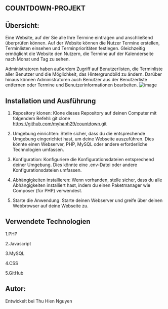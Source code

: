 COUNTDOWN-PROJEKT
----------------------------------

Übersicht:
----

Eine Website, auf der Sie alle Ihre Termine eintragen und anschließend überprüfen können. Auf der Website können die Nutzer Termine erstellen, Terminlisten einsehen und Terminprioritäten festlegen. Gleichzeitig ermöglicht die Website den Nutzern, die Termine auf der Kalenderseite nach Monat und Tag zu sehen.

Administratoren haben außerdem Zugriff auf Benutzerlisten, die Terminliste aller Benutzer und die Möglichkeit, das Hintergrundbild zu ändern. Darüber hinaus können Administratoren auch Benutzer aus der Benutzerliste entfernen oder Termine und Benutzerinformationen bearbeiten.
![image](https://github.com/myhanh29/countdown/assets/91711323/2f5d786b-e3b7-4940-a440-c6a8a7cee99d)

Installation und Ausführung
-----

1. Repository klonen: Klone dieses Repository auf deinen Computer mit folgendem Befehl:
 git clone https://github.com/myhanh29/countdown.git

2. Umgebung einrichten: Stelle sicher, dass du die entsprechende Umgebung eingerichtet hast, um deine Webseite auszuführen. Dies könnte einen Webserver, PHP, MySQL oder andere erforderliche Technologien umfassen.

3. Konfiguration: Konfiguriere die Konfigurationsdateien entsprechend deiner Umgebung. Dies könnte eine .env-Datei oder andere Konfigurationsdateien umfassen.

4. Abhängigkeiten installieren: Wenn vorhanden, stelle sicher, dass du alle Abhängigkeiten installiert hast, indem du einen Paketmanager wie Composer (für PHP) verwendest.

5. Starte die Anwendung: Starte deinen Webserver und greife über deinen Webbrowser auf deine Webseite zu.

Verwendete Technologien
-----
1.PHP

2.Javascript

3.MySQL

4.CSS

5.GitHub 

Autor:
-----
Entwickelt bei Thu Hien Nguyen
